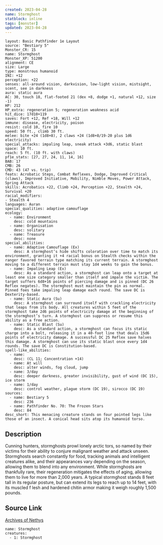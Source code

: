 ```yaml
---
created: 2023-04-28
name: Stormghost
statblock: inline
tags: [monster]
updated: 2023-04-28
---
```

```statblock
layout: Basic Pathfinder 1e Layout
source: "Bestiary 5"
Monster_CR: 15
name: Stormghost
Monster_XP: 51200
alignment: CE
size: Large
type: monstrous humanoid
INI: +12
perception: +22
senses: all-around vision, darkvision, low-light vision, mistsight, scent, see in darkness
aura: static aura
AC: 30, touch 18, flat-footed 21 (dex +8, dodge +1, natural +12, size -1)
HP: 212
HP_extra: regeneration 5; regeneration weakness acid
hit_dice: 17d10+119
saves: Fort +12, Ref +18, Will +12
immune: disease, electricity, poison
resist: cold 10, fire 10
speed: 50 ft., climb 30 ft.
melee: bite +24 (1d8+8), 2 claws +24 (1d8+8/19-20 plus 1d6 electricity)
special_attacks: impaling leap, sneak attack +3d6, static blast
space: 10 ft.
reach: 5 ft. (10 ft. with claws)
pf1e_stats: [27, 27, 24, 11, 14, 16]
BAB: 17
CMB: 26
CMD: 43 (47 vs. trip)
feats: Acrobatic Steps, Combat Reflexes, Dodge, Improved Critical (claws), Improved Initiative, Mobility, Nimble Moves, Power Attack, Spring Attack
skills: Acrobatics +22, Climb +24, Perception +22, Stealth +24, Survival +20
racial_modifiers:
- Stealth 4
languages: Auran
special_qualities: adaptive camouflage
ecology:
  - name: Environment
    desc: cold mountains
  - name: Organisation
    desc: solitary
  - name: Treasure
    desc: none
special_abilities:
  - name: Adaptive Camouflage (Ex)
    desc: A stormghost’s hide shifts coloration over time to match its environment, granting it +4 racial bonus on Stealth checks within the ranger favored terrain type matching its current terrain. A stormghost moving to a different terrain must stay 1d4 weeks to gain the bonus.
  - name: Impaling Leap (Ex)
    desc: As a standard action, a stormghost can leap onto a target at least one size category smaller than itself and impale the victim. The target suffers 6d8+16 points of piercing damage and is pinned (DC 26 Reflex negates). The stormghost must maintain the pin as normal. Pinned foes take impaling leap damage each round. The save DC is Dexterity-based.
  - name: Static Aura (Su)
    desc: A stormghost can surround itself with crackling electricity that leaps from its body. All creatures within 5 feet of the stormghost take 2d6 points of electricity damage at the beginning of the stormghost’s turn. A stormghost can suppress or resume this ability as a free action.
  - name: Static Blast (Su)
    desc: As a standard action, a stormghost can focus its static charge into a bolt, releasing it in a 40-foot line that deals 15d6 points of electricity damage. A successful DC 25 Reflex save halves this damage. A stormghost can use its static blast once every 1d4 rounds. The save DC is Constitution-based.
spell-like_abilities:
  - name:
    desc: (CL 11; Concentration +14)
  - name: At will
    desc: alter winds, fog cloud, jump
  - name: 3/day
    desc: deeper darkness, greater invisibility, gust of wind (DC 15), ice storm
  - name: 1/day
    desc: control weather, plague storm (DC 19), sirocco (DC 19)
sources:
  - name: Bestiary 5
    desc: 236
  - name: Pathfinder No. 70: The Frozen Stars
    desc: 84
desc_short: This menacing creature stands on four pointed legs like those of an insect. A conical head sits atop its humanoid torso.
```
## Description
Cunning hunters, stormghosts prowl lonely arctic tors, so named by their victims for their ability to conjure malignant weather and attack unseen. Stormghosts search constantly for food, tracking animals and intelligent creatures alike, and their appearances vary depending on the season, allowing them to blend into any environment. While stormghosts are thankfully rare, their regeneration mitigates the effects of aging, allowing them to live for more than 2,000 years. A typical stormghost stands 8 feet tall in its regular posture, but can extend its legs to reach up to 14 feet, with its muscled f lesh and hardened chitin armor making it weigh roughly 1,500 pounds.
## Source Link
[Archives of Nethys](https://aonprd.com/MonsterDisplay.aspx?ItemName=Stormghost)
```encounter-table
name: Stormghost
creatures:
  - 1: Stormghost
```

